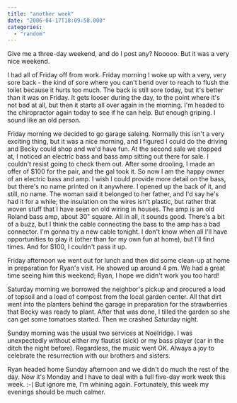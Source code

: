 ```yaml
---
title: "another week"
date: "2006-04-17T18:09:58.000"
categories: 
  - "random"
---
```


Give me a three-day weekend, and do I post any? Nooooo. But it was a very nice weekend.

I had all of Friday off from work. Friday morning I woke up with a very, very sore back - the kind of sore where you can't bend over to reach to flush the toilet because it hurts too much. The back is still sore today, but it's better than it was on Friday. It gets looser during the day, to the point where it's not bad at all, but then it starts all over again in the morning. I'm headed to the chiropractor again today to see if he can help. But enough griping. I sound like an old person.

Friday morning we decided to go garage saleing. Normally this isn't a very exciting thing, but it was a nice morning, and I figured I could do the driving and Becky could shop and we'd have fun. At the second sale we stopped at, I noticed an electric bass and bass amp sitting out there for sale. I couldn't resist going to check them out. After some drooling, I made an offer of $100 for the pair, and the gal took it. So now I am the happy owner of an electric bass and amp. I wish I could provide more detail on the bass, but there's no name printed on it anywhere. I opened up the back of it, and still, no name. The woman said it belonged to her father, and I'd say he's had it for a while; the insulation on the wires isn't plastic, but rather that woven stuff that I have seen on old wiring in houses. The amp is an old Roland bass amp, about 30" square. All in all, it sounds good. There's a bit of a buzz, but I think the cable connecting the bass to the amp has a bad connector. I'm gonna try a new cable tonight. I don't know when all I'll have opportunities to play it (other than for my own fun at home), but I'll find times. And for $100, I couldn't pass it up.

Friday afternoon we went out for lunch and then did some clean-up at home in preparation for Ryan's visit. He showed up around 4 pm. We had a great time seeing him this weekend; Ryan, I hope we didn't work you too hard!

Saturday morning we borrowed the neighbor's pickup and procured a load of topsoil and a load of compost from the local garden center. All that dirt went into the planters behind the garage in preparation for the strawberries that Becky was ready to plant. After that was done, I tilled the garden so she can get some tomatoes started. Then we crashed Saturday night.

Sunday morning was the usual two services at Noelridge. I was unexpectedly without either my flautist (sick) or my bass player (car in the ditch the night before). Regardless, the music went OK. Always a joy to celebrate the resurrection with our brothers and sisters.

Ryan headed home Sunday afternoon and we didn't do much the rest of the day. Now it's Monday and I have to deal with a full five-day work week this week. :-( But ignore me, I'm whining again. Fortunately, this week my evenings should be much calmer.
